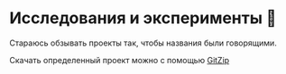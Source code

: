 # Исследования и эксперименты :metal:

Стараюсь обзывать проекты так, чтобы названия были говорящими.

Скачать определенный проект можно с помощью [GitZip](http://kinolien.github.io/gitzip/)